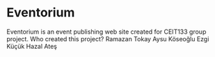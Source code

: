 # Eventorium
Eventorium is an event publishing web site created for CEIT133 group project. 
Who created this project?
  Ramazan Tokay
  Aysu Köseoğlu
  Ezgi Küçük
  Hazal Ateş
